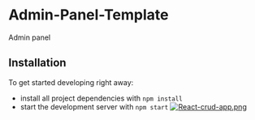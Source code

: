 # Admin-Panel-Template
Admin panel

## Installation

To get started developing right away:

- install all project dependencies with `npm install`
- start the development server with `npm start`
[![React-crud-app.png](https://i.postimg.cc/L59GMRGC/React-crud-app.png)](https://postimg.cc/YGPd6crY)
